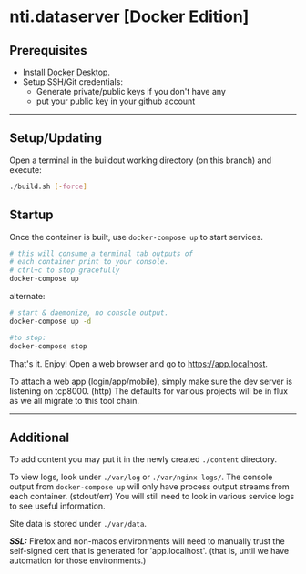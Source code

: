 # nti.dataserver [Docker Edition]

## Prerequisites

- Install [Docker Desktop](https://www.docker.com/products/docker-desktop).
- Setup SSH/Git credentials:
  - Generate private/public keys if you don't have any
  - put your public key in your github account

---

## Setup/Updating

Open a terminal in the buildout working directory (on this branch) and execute:

```sh
./build.sh [-force]
```

## Startup

Once the container is built, use `docker-compose up` to start services.

```sh
# this will consume a terminal tab outputs of
# each container print to your console.
# ctrl+c to stop gracefully
docker-compose up
```

alternate:

```sh
# start & daemonize, no console output.
docker-compose up -d

#to stop:
docker-compose stop
```

That's it. Enjoy! Open a web browser and go to https://app.localhost.

To attach a web app (login/app/mobile), simply make sure the dev server is listening on tcp8000. (http) The defaults for various projects will be in flux as we all migrate to this tool chain.

---

## Additional

To add content you may put it in the newly created `./content` directory.

To view logs, look under `./var/log` or `./var/nginx-logs/`. The console output from `docker-compose up` will only have process output streams from each container. (stdout/err) You will still need to look in various service logs to see useful information.

Site data is stored under `./var/data`.

**_SSL:_** Firefox and non-macos environments will need to manually trust the self-signed cert that is generated for 'app.localhost'. (that is, until we have automation for those environments.)
